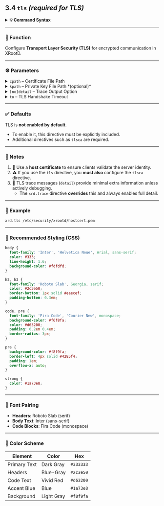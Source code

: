## 3.4 `tls` *(required for TLS)*

<details>
<summary><strong>💡 Command Syntax</strong></summary>

```bash
xrd.tls <cpath> [<kpath>] [options]
```

**Options:**

- `[[no]detail]`
- `hsto <to>{h|m|s}`
</details>

---

### 🔧 Function

Configure **Transport Layer Security (TLS)** for encrypted communication in XRootD.

---

### ⚙️ Parameters

<details>
<summary><code>cpath</code> – Certificate File Path</summary>

Specifies the absolute path to the `x509` certificate file used for TLS.  
- Format must be **PEM**.  
- File must be **owner-writable only**.
</details>

<details>
<summary><code>kpath</code> – Private Key File Path *(optional)*</summary>

Specifies the absolute path to the `x509` private key file used for TLS.  
- Format must be **PEM**.  
- File must be **owner-readable/writable**.  
- If not provided, the key must be embedded in the certificate (`cpath`) file.
</details>

<details>
<summary><code>[no]detail</code> – Trace Output Option</summary>

- If `detail` is specified, detailed TLS trace back messages are printed.  
- `nodetail` (default) suppresses them.  
- Useful for **debugging only**.
</details>

<details>
<summary><code>to</code> – TLS Handshake Timeout</summary>

Sets how long a TLS handshake is allowed before the connection is closed.

- You may append `h`, `m`, or `s` for hours, minutes, or seconds.  
- If no suffix is given, defaults to seconds.  
- **No default timeout** is enforced.
</details>

---

### ✅ Defaults

TLS is **not enabled by default**.

- To enable it, this directive must be explicitly included.  
- Additional directives such as `tlsca` are required.

---

### 📘 Notes

1. 🔐 Use a **host certificate** to ensure clients validate the server identity.
2. ⚠️ If you use the `tls` directive, you **must also** configure the `tlsca` directive.
3. 🐞 TLS trace messages (`detail`) provide minimal extra information unless actively debugging.
   - The `xrd.trace` directive **overrides** this and always enables full detail.

---

### 📎 Example

```bash
xrd.tls /etc/security/xrootd/hostcert.pem
```

---

### 🎨 Recommended Styling (CSS)

```css
body {
  font-family: 'Inter', 'Helvetica Neue', Arial, sans-serif;
  color: #333;
  line-height: 1.6;
  background-color: #fdfdfd;
}

h2, h3 {
  font-family: 'Roboto Slab', Georgia, serif;
  color: #2c3e50;
  border-bottom: 1px solid #eaecef;
  padding-bottom: 0.3em;
}

code, pre {
  font-family: 'Fira Code', 'Courier New', monospace;
  background-color: #f6f8fa;
  color: #d63200;
  padding: 0.2em 0.4em;
  border-radius: 3px;
}

pre {
  background-color: #f8f9fa;
  border-left: 4px solid #4285f4;
  padding: 1em;
  overflow-x: auto;
}

strong {
  color: #1a73e8;
}
```

---

### 🎨 Font Pairing

- **Headers**: Roboto Slab (serif)  
- **Body Text**: Inter (sans-serif)  
- **Code Blocks**: Fira Code (monospace)

---

### 🌈 Color Scheme

| Element        | Color      | Hex       |
|----------------|------------|-----------|
| Primary Text   | Dark Gray  | `#333333` |
| Headers        | Blue-Gray  | `#2c3e50` |
| Code Text      | Vivid Red  | `#d63200` |
| Accent Blue    | Blue       | `#1a73e8` |
| Background     | Light Gray | `#f8f9fa` |
